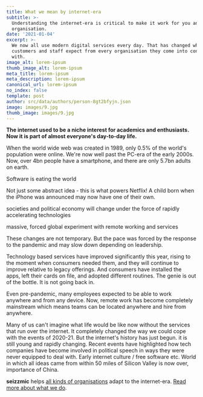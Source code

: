 ```yaml
---
title: What we mean by internet-era
subtitle: >-
  Understanding the internet-era is critical to make it work for you and your
  organisation.
date: '2021-01-04'
excerpt: >-
  We now all use modern digital services every day. That has changed what
  customers and staff expect from every organisation they come into contact
  with.
image_alt: lorem-ipsum
thumb_image_alt: lorem-ipsum
meta_title: lorem-ipsum
meta_description: lorem-ipsum
canonical_url: lorem-ipsum
no_index: false
template: post
author: src/data/authors/person-8gt2bfyjn.json
image: images/9.jpg
thumb_image: images/9.jpg
---
```

**The internet used to be a niche interest for academics and enthusiasts. Now it is part of almost everyone's day-to-day life.**

When the world wide web was created in 1989, only 0.5% of the world's population were online. We're now well past the PC-era of the early 2000s. Now, over 4bn people have a smartphone, and there are only 5.7bn adults on earth.

Software is eating the world

Not just some abstract idea - this is what powers Netflix! A child born when the iPhone was announced may now have one of their own.

societies and political economy will change under the force of rapidly accelerating technologies

massive, forced global experiment with remote working and services

These changes are not temporary. But the pace was forced by the response to the pandemic and may slow down depending on leadership.

Technology based services have improved significantly this year, rising to the moment when consumers needed them, and they will continue to improve relative to legacy offerings. And consumers have installed the apps, left their cards on file, and adopted different routines. The genie is out of the bottle. It is not going back in.

Even pre-pandemic, many employees expected to be able to work anywhere and from any device. Now, remote work has become completely mainstream which means teams can be located anywhere and hire from anywhere.

Many of us can't imagine what life would be like now without the services that run over the internet. It completely changed the way we could cope with the events of 2020-21. But the internet's history has just begun. it is still young and rapidly changing. Recent events have highlighted how tech companies have become involved in political speech in ways they were never equipped to deal with. Early internet culture / free software etc. World in which all ideas came from within 50 miles of Silicon Valley is now over, importance of China.

**seizzmic** helps [all kinds of organisations](https://) adapt to the internet-era. [Read more about what we do]().

